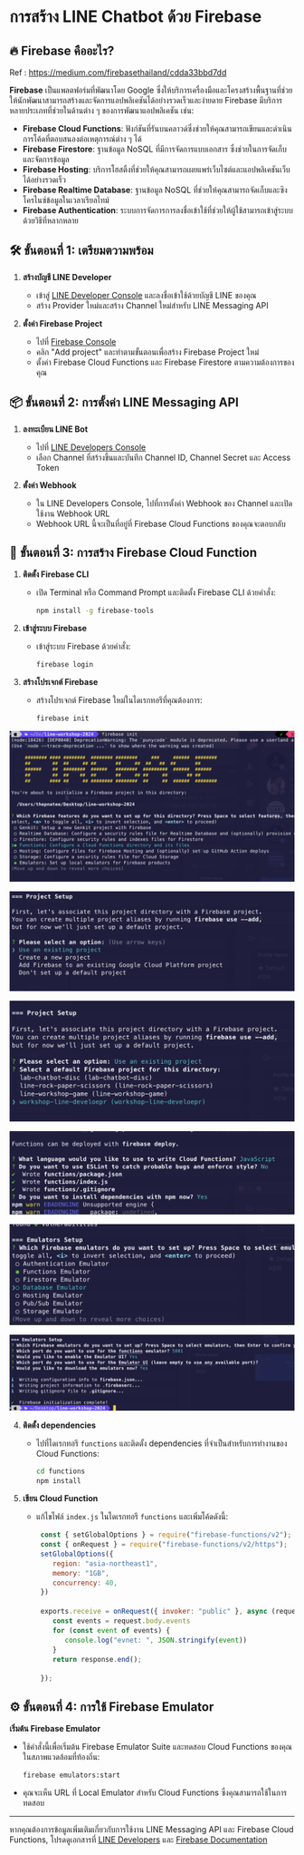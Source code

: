 # การสร้าง LINE Chatbot ด้วย Firebase

## 🔥 Firebase คืออะไร?

Ref : https://medium.com/firebasethailand/cdda33bbd7dd

**Firebase** เป็นแพลตฟอร์มที่พัฒนาโดย Google ซึ่งให้บริการเครื่องมือและโครงสร้างพื้นฐานที่ช่วยให้นักพัฒนาสามารถสร้างและจัดการแอปพลิเคชันได้อย่างรวดเร็วและง่ายดาย Firebase มีบริการหลายประเภทที่ช่วยในด้านต่าง ๆ ของการพัฒนาแอปพลิเคชัน เช่น:

- **Firebase Cloud Functions**: ฟังก์ชันที่รันบนคลาวด์ซึ่งช่วยให้คุณสามารถเขียนและดำเนินการโค้ดที่ตอบสนองต่อเหตุการณ์ต่าง ๆ ได้
- **Firebase Firestore**: ฐานข้อมูล NoSQL ที่มีการจัดการแบบเอกสาร ซึ่งช่วยในการจัดเก็บและจัดการข้อมูล
- **Firebase Hosting**: บริการโฮสติ้งที่ช่วยให้คุณสามารถเผยแพร่เว็บไซต์และแอปพลิเคชันเว็บได้อย่างรวดเร็ว
- **Firebase Realtime Database**: ฐานข้อมูล NoSQL ที่ช่วยให้คุณสามารถจัดเก็บและซิงโครไนซ์ข้อมูลในเวลาเรียลไทม์
- **Firebase Authentication**: ระบบการจัดการการลงชื่อเข้าใช้ที่ช่วยให้ผู้ใช้สามารถเข้าสู่ระบบด้วยวิธีที่หลากหลาย


## 🛠️ ขั้นตอนที่ 1: เตรียมตวามพร้อม

1. **สร้างบัญชี LINE Developer**
   - เข้าสู่ [LINE Developer Console](https://developers.line.biz/console/) และลงชื่อเข้าใช้ด้วยบัญชี LINE ของคุณ
   - สร้าง Provider ใหม่และสร้าง Channel ใหม่สำหรับ LINE Messaging API

2. **ตั้งค่า Firebase Project**
   - ไปที่ [Firebase Console](https://console.firebase.google.com/)
   - คลิก "Add project" และทำตามขั้นตอนเพื่อสร้าง Firebase Project ใหม่
   - ตั้งค่า Firebase Cloud Functions และ Firebase Firestore ตามความต้องการของคุณ

## 📦 ขั้นตอนที่ 2: การตั้งค่า LINE Messaging API

1. **ลงทะเบียน LINE Bot**
   - ไปที่ [LINE Developers Console](https://developers.line.biz/console/)
   - เลือก Channel ที่สร้างขึ้นและบันทึก Channel ID, Channel Secret และ Access Token

2. **ตั้งค่า Webhook**
   - ใน LINE Developers Console, ไปที่การตั้งค่า Webhook ของ Channel และเปิดใช้งาน Webhook URL
   - Webhook URL นี้จะเป็นที่อยู่ที่ Firebase Cloud Functions ของคุณจะตอบกลับ

## 🧩 ขั้นตอนที่ 3: การสร้าง Firebase Cloud Function

1. **ติดตั้ง Firebase CLI**
   - เปิด Terminal หรือ Command Prompt และติดตั้ง Firebase CLI ด้วยคำสั่ง:
     ```bash
     npm install -g firebase-tools
     ```

2. **เข้าสู่ระบบ Firebase**
   - เข้าสู่ระบบ Firebase ด้วยคำสั่ง:
     ```bash
     firebase login
     ```

3. **สร้างโปรเจกต์ Firebase**
   - สร้างโปรเจกต์ Firebase ใหม่ในไดเรกทอรีที่คุณต้องการ:
     ```bash
     firebase init
     ```
<p align="center" width="100%">
    <img src="../assets/firebase/1.png"> 
</p>   
<p align="center" width="100%">
    <img src="../assets/firebase/2.png"> 
</p>   
<p align="center" width="100%">
    <img src="../assets/firebase/3.png"> 
</p>   
<p align="center" width="100%">
    <img src="../assets/firebase/4.png"> 
</p>   
<p align="center" width="100%">
    <img src="../assets/firebase/5.png"> 
</p>   
<p align="center" width="100%">
    <img src="../assets/firebase/6.png"> 
</p>  

4. **ติดตั้ง dependencies**
   - ไปที่ไดเรกทอรี `functions` และติดตั้ง dependencies ที่จำเป็นสำหรับการทำงานของ Cloud Functions:
     ```bash
     cd functions
     npm install
     ```

5. **เขียน Cloud Function**
   - แก้ไขไฟล์ `index.js` ในไดเรกทอรี `functions` และเพิ่มโค้ดดังนี้:
     ```javascript
      const { setGlobalOptions } = require("firebase-functions/v2");
      const { onRequest } = require("firebase-functions/v2/https");
      setGlobalOptions({
         region: "asia-northeast1",
         memory: "1GB",
         concurrency: 40,
      })

      exports.receive = onRequest({ invoker: "public" }, async (request, response) => {
         const events = request.body.events
         for (const event of events) {
            console.log("evnet: ", JSON.stringify(event))
         }
         return response.end();

      });
     ```

## ⚙️ ขั้นตอนที่ 4: การใช้ Firebase Emulator

**เริ่มต้น Firebase Emulator**
   - ใช้คำสั่งนี้เพื่อเริ่มต้น Firebase Emulator Suite และทดสอบ Cloud Functions ของคุณในสภาพแวดล้อมที่ท้องถิ่น:
     ```bash
     firebase emulators:start
     ```

   - คุณจะเห็น URL ที่ Local Emulator สำหรับ Cloud Functions ซึ่งคุณสามารถใช้ในการทดสอบ

---

หากคุณต้องการข้อมูลเพิ่มเติมเกี่ยวกับการใช้งาน LINE Messaging API และ Firebase Cloud Functions, โปรดดูเอกสารที่ [LINE Developers](https://developers.line.biz/en/docs/) และ [Firebase Documentation](https://firebase.google.com/docs)
